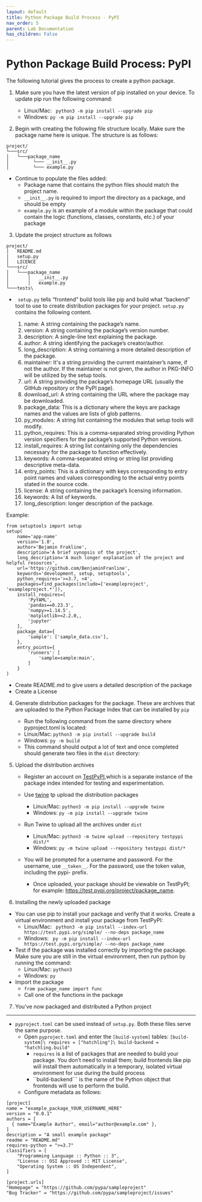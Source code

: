 ```yaml
---
layout: default
title: Python Package Build Process - PyPI
nav_order: 5
parent: Lab Documentation 
has_children: False
---
```


# Python Package Build Process: PyPI
The following tutorial gives the process to create a python package. 

1. Make sure you have the latest version of pip installed on your device. To update pip run the following command:

    - Linux/Mac: ``` python3 -m pip install --upgrade pip```
    - Windows: ``` py -m pip install --upgrade pip ``` 

2. Begin with creating the following file structure locally. Make sure the package name here is unique. The structure is as follows:

```
project/
└───src/
│   └───package_name
│         └─── __init__.py
│         └─── example.py
```

- Continue to populate the files added:
    - Package name that contains the python files should match the project name. 
    - ```__init__.py``` is required to import the directory as a package, and should be empty
    - ```example.py``` is an example of a module within the package that could contain the logic (functions, classes, constants, etc.) of your package


3. Update the project structure as follows
```
project/
│   README.md
|   setup.py
│   LICENCE
└───src/
│   └───package_name
│       │   __init__.py
│       │   example.py
└───tests\
```

- ``` setup.py``` tells “frontend” build tools like pip and build what “backend” tool to use to create distribution packages for your project. ```setup.py``` contains the following content.

    1. name: A string containing the package’s name.
    2. version: A string containing the package’s version number.
    3. description: A single-line text explaining the package.
    4. author: A string identifying the package’s creator/author.
    5. long_description: A string containing a more detailed description of the package.
    6. maintainer: It's a string providing the current maintainer’s name, if not the author. If the maintainer is not given, the author in PKG-INFO will be utilized by the setup tools.
    7. url: A string providing the package’s homepage URL (usually the GitHub repository or the PyPI page).
    8. download_url: A string containing the URL where the package may be downloaded.
    9. package_data: This is a dictionary where the keys are package names and the values are lists of glob patterns.
    10. py_modules: A string list containing the modules that setup tools will modify.
    11. python_requires: This is a comma-separated string providing Python version specifiers for the package’s supported Python versions.
    12. install_requires: A string list containing only the dependencies necessary for the package to function effectively.
    13. keywords: A comma-separated string or string list providing descriptive meta-data.
    14. entry_points: This is a dictionary with keys corresponding to entry point names and values corresponding to the actual entry points stated in the source code.
    15. license: A string containing the package’s licensing information.
    16. keywords: A list of keywords.
    17. long_description: longer description of the package.

Example:
``` 
from setuptools import setup
setup(
    name='app-name'
    version='1.0',
    author='Bejamin Frakline',
    description='A brief synopsis of the project',
    long_description='A much longer explanation of the project and helpful resources',
    url='https://github.com/BenjaminFranline',
    keywords='development, setup, setuptools',
    python_requires='>=3.7, <4',
    packages=find_packages(include=['exampleproject', 'exampleproject.*']),
    install_requires=[
        'PyYAML',
        'pandas==0.23.3',
        'numpy>=1.14.5',
        'matplotlib>=2.2.0,,
        'jupyter'
    ],
    package_data={
        'sample': ['sample_data.csv'],
    },
    entry_points={
        'runners': [
            'sample=sample:main',
        ]
    }
)
```
- Create README.md to give users a detailed description of the package
- Create a License

4. Generate distribution packages for the package. These are archives that are uploaded to the Python Package Index that can be installed by ```pip```
    - Run the following command from the same directory where pyproject.toml is located: 
    - Linux/Mac: ``` python3 -m pip install --upgrade build ```
    - Windows: ``` py -m build ```
    - This command should output a lot of text and once completed should generate two files in the ```dist``` directory:
5. Upload the distribution archives 
    - Register an account on [TestPyPI](https://test.pypi.org/account/register/),which is a separate instance of the package index intended for testing and experimentation.
    - Use [twine](https://packaging.python.org/en/latest/key_projects/#twine) tp upload the distribution packages

        - Linux/Mac: ```python3 -m pip install --upgrade twine```
        - Windows: ```py -m pip install --upgrade twine```
    - Run Twine to upload all the archives under ```dist```
        - Linux/Mac: ```python3 -m twine upload --repository testpypi dist/*```
        - Windows: ```py -m twine upload --repository testpypi dist/*```
    - You will be prompted for a username and password. For the username, use ```__token__```. For the password, use the token value, including the pypi- prefix.
        - Once uploaded, your package should be viewable on TestPyPI; for example: https://test.pypi.org/project/package_name.
    
6. Installing the newly uploaded package
- You can use pip to install your package and verify that it works. Create a virtual environment and install your package from TestPyPI:
    - Linux/Mac: ``` python3 -m pip install --index-url https://test.pypi.org/simple/ --no-deps package_name```
    - Windows: ``` py -m pip install --index-url https://test.pypi.org/simple/ --no-deps package_name```
- Test if the package was installed correctly by importing the package. Make sure you are still in the virtual environment, then run python by running the command:
    - Linux/Mac: ```python3```
    - Windows: ```py```
- Import the package
    - ``` from package_name import func ```
    -  Call one of the functions in the package
7. You've now packaged and distributed a Python project

--- 

-  ```pyproject.toml``` can be used instead of ```setup.py```. Both these files serve the same purpose. 
    -  Open ```pyproject.toml``` and enter the ```[build-system]``` tables: ``` [build-system]\ requires = ["hatchling"]\ build-backend = "hatchling.build" ```
         - ```requires``` is a list of packages that are needed to build your package. You don’t need to install them; build frontends like pip will install them automatically in a temporary, isolated virtual environment for use during the build process
        - ``build-backend``` is the name of the Python object that frontends will use to perform the build.
    - Configure metadata as follows:
  
```
[project]
name = "example_package_YOUR_USERNAME_HERE"
version = "0.0.1"
authors = [
  { name="Example Author", email="author@example.com" },
]
description = "A small example package"
readme = "README.md"
requires-python = ">=3.7"
classifiers = [
    "Programming Language :: Python :: 3",
    "License :: OSI Approved :: MIT License",
    "Operating System :: OS Independent",
]

[project.urls]
"Homepage" = "https://github.com/pypa/sampleproject"
"Bug Tracker" = "https://github.com/pypa/sampleproject/issues" 
```

